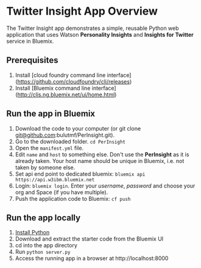 # Twitter Insight App Overview

The Twitter Insight app demonstrates a simple, reusable Python web application that uses Watson **Personality Insights** and **Insights for Twitter** service in Bluemix.


## Prerequisites

1. Install [cloud foundry command line interface] (https://github.com/cloudfoundry/cli/releases)
2. Install [Bluemix command line interface] (http://clis.ng.bluemix.net/ui/home.html)


## Run the app in Bluemix

1. Download the code to your computer (or git clone git@github.com:bulutmf/PerInsight.git).
2. Go to the downloaded folder. `cd PerInsight`
3. Open the `manifest.yml` file.
4. Edit `name` and `host` to something else. Don't use the **PerInsight** as it is already taken. Your host name should be unique in Bluemix, i.e. not taken by someone else.
5. Set api end point to dedicated bluemix: `bluemix api https://api.w3ibm.bluemix.net`
6. Login: `bluemix login`. Enter your *username*, *password* and choose your org and Space (if you have multiple).
7. Push the application code to Bluemix: `cf push`

## Run the app locally

1. [Install Python][]
2. Download and extract the starter code from the Bluemix UI
3. cd into the app directory
4. Run `python server.py`
5. Access the running app in a browser at http://localhost:8000

[Install Python]: https://www.python.org/downloads/
